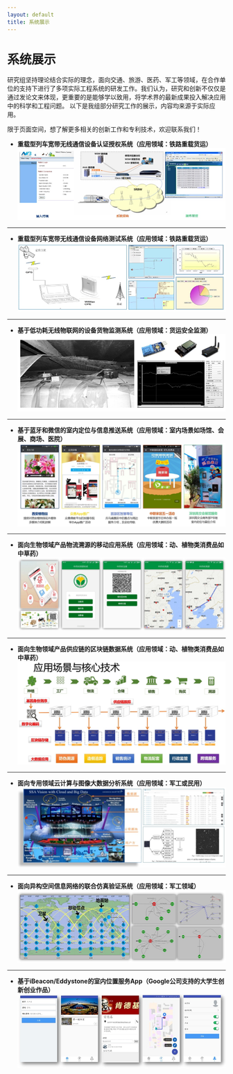 ```yaml
---
layout: default
title: 系统展示
---
```


系统展示
=====================

研究组坚持理论结合实际的理念，面向交通、旅游、医药、军工等领域，在合作单位的支持下进行了多项实际工程系统的研发工作。我们认为，研究和创新不仅仅是通过发论文来体现，更重要的是能够学以致用，将学术界的最新成果投入解决应用中的科学和工程问题。 以下是我组部分研究工作的展示，内容均来源于实际应用。

限于页面空间，想了解更多相关的创新工作和专利技术，欢迎联系我们！

- **重载型列车宽带无线通信设备认证授权系统（应用领域：铁路重载货运）**
![](aaa.jpg)

----------

- **重载型列车宽带无线通信设备网络测试系统（应用领域：铁路重载货运）**
![](nettest.jpg)

----------

- **基于低功耗无线物联网的设备货物监测系统（应用领域：货运安全监测）**
![](wsn.jpg)

----------

- **基于蓝牙和微信的室内定位与信息推送系统（应用领域：室内场景如场馆、会展、商场、医院）**
![](ble.jpg)

----------

- **面向生物领域产品物流溯源的移动应用系统（应用领域：动、植物类消费品如中草药）**
![](trace.jpg)

----------

- **面向生物领域产品供应链的区块链数据系统（应用领域：动、植物类消费品如中草药）**
![](blockchain.jpg)

----------

- **面向专用领域云计算与图像大数据分析系统（应用领域：军工或民用）**
![](ssa.jpg)

----------

- **面向异构空间信息网络的联合仿真验证系统（应用领域：军工领域）**
![](sim.jpg)

----------

- **基于iBeacon/Eddystone的室内位置服务App（Google公司支持的大学生创新创业作品）**
![](dachuang.jpg)
